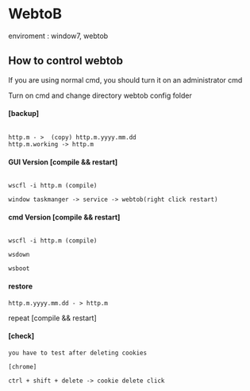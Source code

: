 # WebtoB

enviroment : window7, webtob

## How to control webtob

If you are using normal cmd, you should turn it on an administrator cmd

Turn on cmd and change directory webtob config folder

#### [backup]

~~~

http.m - >  (copy) http.m.yyyy.mm.dd
http.m.working -> http.m

~~~~

#### GUI Version [compile && restart]

~~~

wscfl -i http.m (compile)

window taskmanger -> service -> webtob(right click restart)

~~~

#### cmd Version [compile && restart]

~~~

wscfl -i http.m (compile)

wsdown

wsboot

~~~

#### restore

~~~
http.m.yyyy.mm.dd - > http.m
~~~


repeat [compile && restart]


#### [check]

~~~
you have to test after deleting cookies

[chrome]

ctrl + shift + delete -> cookie delete click
~~~
